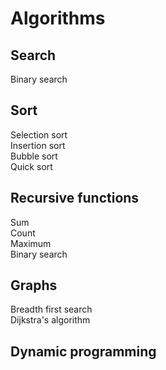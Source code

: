 # Algorithms
## Search
Binary search    
## Sort
Selection sort    
Insertion sort    
Bubble sort    
Quick sort    
## Recursive functions
Sum    
Count    
Maximum    
Binary search    
## Graphs
Breadth first search    
Dijkstra's algorithm    
## Dynamic programming